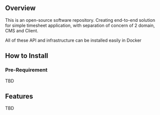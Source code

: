 ## Overview

This is an open-source software repository. Creating end-to-end solution for simple timesheet application, with
separation of concern of 2 domain, CMS and Client.

All of these API and infrastructure can be installed easily in Docker

## How to Install

### Pre-Requirement

TBD

## Features

TBD